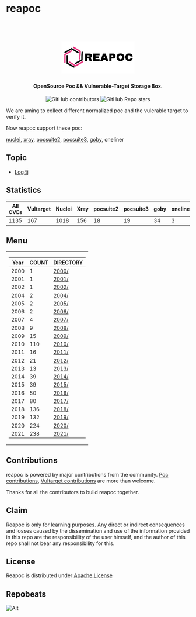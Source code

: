 # reapoc

<h1 align="center">
  <br>
  <img src="static/reapoc-logo.png" width="200px" alt="Reapoc"></a>
</h1>

<h4 align="center">OpenSource Poc && Vulnerable-Target Storage Box.</h4>

<p align="center">
<img alt="GitHub contributors" src="https://img.shields.io/github/contributors/cckuailong/reapoc">
<img alt="GitHub Repo stars" src="https://img.shields.io/github/stars/cckuailong/reapoc?style=social">
</p>

We are aming to collect different normalized poc and the vulerable target to verify it.

Now reapoc support these poc:

[nuclei](https://github.com/projectdiscovery/nuclei),
[xray](https://github.com/chaitin/xray),
[pocsuite2](https://github.com/knownsec/Pocsuite),
[pocsuite3](https://github.com/knownsec/pocsuite3),
[goby](https://github.com/goby-lang/goby),
oneliner

## Topic

- [Log4j](Topic/Log4j/)

## Statistics

| All CVEs | Vultarget | Nuclei | Xray | pocsuite2 | pocsuite3 | goby | oneliner |
|----------|-----------|--------|------|-----------|-----------|------|----------|
|   1135   |   167   |   1018   |   156   |   18   |   19   |   34   |   3   |

## Menu

<table>
<tr>
<td> 

|   Year   | COUNT |   DIRECTORY   |
|----------|-------|---------------|
|   2000   |   1   |   [2000/](2000/)   |
|   2001   |   1   |   [2001/](2001/)   |
|   2002   |   1   |   [2002/](2002/)   |
|   2004   |   2   |   [2004/](2004/)   |
|   2005   |   2   |   [2005/](2005/)   |
|   2006   |   2   |   [2006/](2006/)   |
|   2007   |   4   |   [2007/](2007/)   |
|   2008   |   9   |   [2008/](2008/)   |
|   2009   |   15   |   [2009/](2009/)   |
|   2010   |   110   |   [2010/](2010/)   |
|   2011   |   16   |   [2011/](2011/)   |
|   2012   |   21   |   [2012/](2012/)   |
|   2013   |   13   |   [2013/](2013/)   |
|   2014   |   39   |   [2014/](2014/)   |
|   2015   |   39   |   [2015/](2015/)   |
|   2016   |   50   |   [2016/](2016/)   |
|   2017   |   80   |   [2017/](2017/)   |
|   2018   |   136   |   [2018/](2018/)   |
|   2019   |   132   |   [2019/](2019/)   |
|   2020   |   224   |   [2020/](2020/)   |
|   2021   |   238   |   [2021/](2021/)   |

</td>
</tr>
</table>

## Contributions

reapoc is powered by major contributions from the community.
[Poc contributions](https://github.com/cckuailong/reapoc/issues), [Vultarget contributions](https://github.com/cckuailong/reapoc/issues) are more than welcome.

Thanks for all the contributors to build reapoc together.

## Claim

Reapoc is only for learning purposes. Any direct or indirect consequences and losses caused by the dissemination and use of the information provided in this repo are the responsibility of the user himself, and the author of this repo shall not bear any responsibility for this.

## License

Reapoc is distributed under [Apache License](LICENSE)

## Repobeats

![Alt](https://repobeats.axiom.co/api/embed/601e2c5582df22243e66e9d015b4a079f8d7ce8b.svg "Repobeats analytics image")